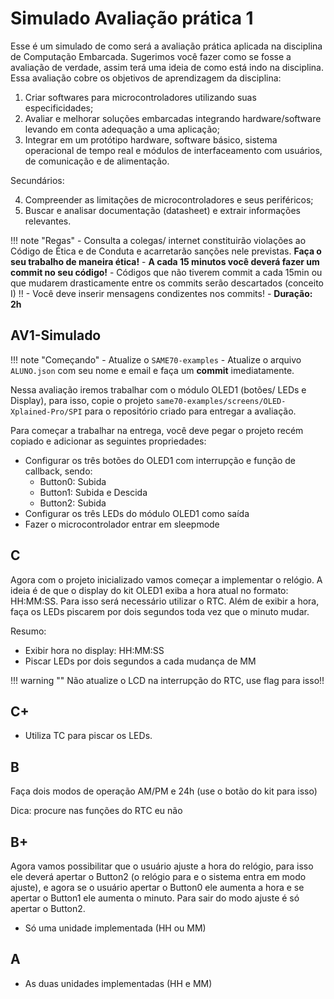 # Simulado Avaliação prática 1

Esse é um simulado de como será a avaliação prática aplicada na disciplina de Computação Embarcada. Sugerimos você fazer como se fosse a avaliação de verdade, assim terá uma ideia de como está indo na disciplina. Essa avaliação cobre os objetivos de aprendizagem da disciplina:

1.	Criar softwares para microcontroladores utilizando suas especificidades;
2.	Avaliar e melhorar soluções embarcadas integrando hardware/software levando em conta adequação a uma aplicação;
3.	Integrar em um protótipo hardware, software básico, sistema operacional de tempo real e módulos de interfaceamento com usuários, de comunicação e de alimentação.

Secundários: 

4.	Compreender as limitações de microcontroladores e seus periféricos;
5.	Buscar e analisar documentação (datasheet) e extrair informações relevantes.

!!! note "Regas"
    - Consulta a colegas/ internet constituirão violações ao Código de Ética e de Conduta e acarretarão sanções nele previstas. **Faça o seu trabalho de maneira ética!**
    - **A cada 15 minutos você deverá fazer um commit no seu código!**
        - Códigos que não tiverem commit a cada 15min ou que mudarem drasticamente entre os commits serão descartados (conceito I) !!
        - Você deve inserir mensagens condizentes nos commits!
    - **Duração: 2h**


## AV1-Simulado

!!! note "Começando"
    - Atualize o `SAME70-examples`
    - Atualize o arquivo `ALUNO.json` com seu nome e email e faça um **commit** imediatamente.

Nessa avaliação iremos trabalhar com o módulo OLED1 (botões/ LEDs e Display), para isso, copie o projeto `same70-examples/screens/OLED-Xplained-Pro/SPI` para o repositório criado para entregar a avaliação. 

Para começar a trabalhar na entrega, você deve pegar o projeto recém copiado e adicionar as seguintes propriedades:

- Configurar os três botões do OLED1 com interrupção e função de callback, sendo:
    - Button0: Subida
    - Button1: Subida e Descida
    - Button2: Subida
- Configurar os três LEDs do módulo OLED1 como saída
- Fazer o microcontrolador entrar em sleepmode
    
## C

Agora com o projeto inicializado vamos começar a implementar o relógio. A ideia é de que o display do kit OLED1 exiba a hora atual no formato: HH:MM:SS. Para isso será necessário utilizar o RTC. 
Além de exibir a hora, faça os LEDs piscarem por dois segundos toda vez que o minuto mudar. 

Resumo:

- Exibir hora no display: HH:MM:SS
- Piscar LEDs por dois segundos a cada mudança de MM
 
!!! warning ""
    Não atualize o LCD na interrupção do RTC, use flag para isso!!
    
## C+

- Utiliza TC para piscar os LEDs.

## B

Faça dois modos de operação AM/PM e 24h (use o botão do kit para isso)

Dica: procure nas funções do RTC
eu não

## B+

Agora vamos possibilitar que o usuário ajuste a hora do relógio, para isso ele deverá apertar o Button2 (o relógio para e o sistema entra em modo ajuste), e agora se o usuário apertar o Button0 ele aumenta a hora e se apertar o Button1 ele aumenta o minuto. Para sair do modo ajuste é só apertar o Button2.

- Só uma unidade implementada (HH ou MM)

## A

- As duas unidades implementadas (HH e MM)

